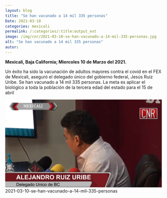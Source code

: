 ```yaml
---
layout: blog
title: "Se han vacunado a 14 mil 335 personas"
Date: 2021-03-10
categories: mexicali
permalink: /:categories/:title:output_ext
image: /img/cnr/2021-03-10-se-han-vacunado-a-14-mil-335-personas.jpg
alt: "Se han vacunado a 14 mil 335 personas"
autor:
---
```


**Mexicali, Baja California; Miercoles 10 de Marzo del 2021.** 

Un éxito ha sido la vacunación de adultos mayores contra el covid en el FEX de Mexicali, aseguró el delegado único del gobierno federal, Jesús Ruíz Uribe. Se han vacunado a 14 mil 335 personas. La meta es aplicar el biológico a toda la población de la tercera edad del estado para el 15 de abril

<div id="carouselExampleSlidesOnly" class="carousel slide" data-ride="carousel">
  <div class="carousel-inner">
    <div class="carousel-item active">
       <img class="d-block w-100" src="/img/cnr/2021-03-10-se-han-vacunado-a-14-mil-335-personas.jpg" loading="lazy"  alt="Se han vacunado a 14 mil 335 personas">
    </div>2021-03-10-se-han-vacunado-a-14-mil-335-personas
  </div>
</div>